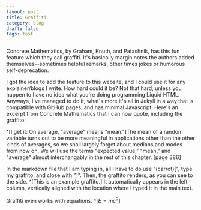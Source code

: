 ```yaml
---
layout: post
title: Graffiti
category: blog
draft: false
tags: test
---
```


Concrete Mathematics, by Graham, Knuth, and Patashnik, has this fun feature which they call graffiti. It's basically margin notes the authors added themselves--sometimes helpful remarks, other times jokes or humorous self-deprecation. 

I got the idea to add the feature to this website, and I could use it for any explainer/blogs I write. How hard could it be? Not that hard, unless you happen to have no idea what you're doing programming Liquid HTML. Anyways, I've managed to do it, what's more it's all in Jekyll in a way that is compatible with GitHub pages, and has minimal Javascript. Here's an excerpt from Concrete Mathematics that I can now quote, including the graffito:

^[I get it:
On average, "average" means "mean."]The mean of a random variable turns out to be more meaningful in applications other than the other kinds of averages, so we shall largely forget about medians and modes from now on. We will use the terms "expected value," "mean," and "average" almost interchangably in the rest of this chapter. [page 386]


In the markdown file that I am typing in, all I have to do use "(carrot)[", type my graffito, and close with "]". Then, the graffito renders, as you can see to the side. ^[This is an example graffito.] It automatically appears in the left column, vertically aligned with the location where I typed it in the main text.


Graffiti even works with equations. ^[$E=mc^2$]